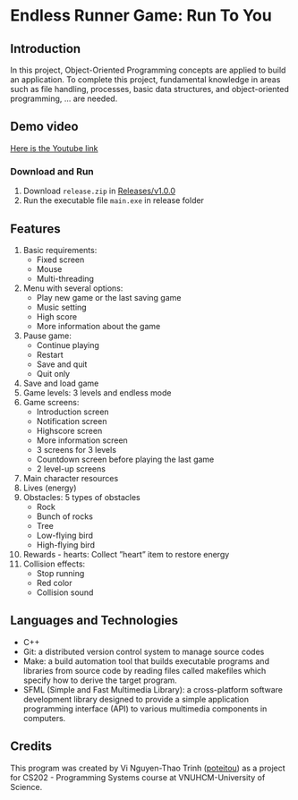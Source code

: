 # Endless Runner Game: Run To You

## Introduction

In this project, Object-Oriented Programming concepts are applied to build an application. To complete this project, fundamental knowledge in areas such as file handling, processes, basic data structures, and object-oriented programming, ... are needed.

## Demo video

[Here is the Youtube link](https://youtu.be/zW_lRESILyQ)

### Download and Run

1. Download ``release.zip`` in [Releases/v1.0.0](https://github.com/poteitou/run-to-you--cs202/releases/tag/v1.0.0)
2. Run the executable file ``main.exe`` in release folder

## Features

1. Basic requirements:
   - Fixed screen
   - Mouse
   - Multi-threading
2. Menu with several options:
    - Play new game or the last saving game
    - Music setting
    - High score
    - More information about the game
3. Pause game:
    - Continue playing
    - Restart
    - Save and quit
    - Quit only
4. Save and load game
5. Game levels: 3 levels and endless mode
6. Game screens:
    - Introduction screen
    - Notification screen
    - Highscore screen
    - More information screen
    - 3 screens for 3 levels
    - Countdown screen before playing the last game
    - 2 level-up screens
7. Main character resources
8. Lives (energy)
9. Obstacles: 5 types of obstacles
    - Rock
    - Bunch of rocks
    - Tree
    - Low-flying bird
    - High-flying bird
10. Rewards - hearts: Collect ”heart” item to restore energy
11. Collision effects:
    - Stop running
    - Red color
    - Collision sound

## Languages and Technologies

- C++
- Git: a distributed version control system to manage source codes
- Make: a build automation tool that builds executable programs and libraries from source code by reading files called makefiles which specify how to derive the target program.
- SFML (Simple and Fast Multimedia Library): a cross-platform software development library designed to provide a simple application programming interface (API) to various multimedia components in computers.

## Credits

This program was created by Vi Nguyen-Thao Trinh ([poteitou](https://github.com/poteitou)) as a project for CS202 - Programming Systems course at VNUHCM-University of Science.
